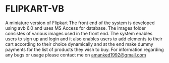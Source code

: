 # FLIPKART-VB
A miniature version of Flipkart
The front end of the system is developed using avb 6.0 and uses MS Access for database.
The images folder consistes of various images used in the front end.
The system enables users to sign up and login and it also enables users to add elements to their cart according to their choice dynamically and at the end make dummy payments for the list of products they wish to buy.
For information regarding any bugs or usage please contact me on amanked1992@gmail.com
